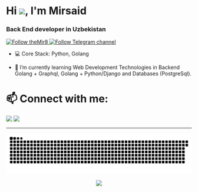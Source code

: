 <img align="right" src='https://chart.googleapis.com/chart?cht=qr&chl=https%3A%2F%2Ft.me/multibola&chs=180x180&choe=UTF-8&chld=L|2' alt=''>
<h1>Hi <img src="https://media.giphy.com/media/hvRJCLFzcasrR4ia7z/giphy.gif" width="25px">, I'm Mirsaid</h1>
<h3>Back End developer in Uzbekistan</h3>

<p><a href="https://github.com/theMir8">
    <img alt="Follow theMir8" src="https://img.shields.io/static/v1?label=Follow&message=theMir8&style=for-the-badge&color=4A90E2&labelColor=222222" />

<a href="https://t.me/joinchat/R4UJSKvmT-0FFiet">
    <img alt="Follow Telegram channel" src="https://img.shields.io/static/v1?label=Follow&message=Telegram-Channel&style=for-the-badge&color=4A90E2&labelColor=222222" /></a> 
    
</p>

- 💻 Core Stack: Python, Golang

- 🌱 I’m currently learning Web Development Technologies in Backend Golang + Graphql, Golang + Python/Django and Databases (PostgreSql).

<!-- - 💬 Ask me about **Python, Django or any tech related stuff**


🚀 Some of my main projects:

<details> 
 <summary> -  🔭 I’m currently working on a Projects in Django and another Project with Golang and Postgresql: </summary>
<br>

[![ReadMe Card](https://github-readme-stats.vercel.app/api/pin/?username=mirsaid-mirzohidov&repo=blog-bot&border_radius=20)](https://github.com/mirsaid-mirzohidov/blog-bot)

</details> -->


<h1> 📫 Connect with me: </h1>

<p>
<a href="https://t.me/multibola" target="blank"><img src="https://img.icons8.com/doodle/48/000000/telegram-app.png"/></a>
<a href="mailto:mirzohidovm8@gmail.com" target="blank"><img src="https://img.icons8.com/doodle/48/000000/gmail.png"/></a>
</p>
<!-- <hr> -->

<!-- <h1>💻 Languages and Tools:</h1>
<p>
	<img src="https://img.icons8.com/dusk/96/000000/python.png"/>
	<img height=110 src="./GOLANG.png"/>
	<img src="https://img.icons8.com/material-outlined/96/ffffff/menu-2.png"/>
	<img src="https://img.icons8.com/ios/96/26e07f/django.png"/>
	<img src="https://img.icons8.com/material-outlined/96/ffffff/menu-2.png"/>
	<img src="https://img.icons8.com/color/96/000000/linux--v1.png"/>
	<img src="https://img.icons8.com/color/96/000000/postgreesql.png"/>
	<img src="https://img.icons8.com/color/96/000000/docker.png"/>
	
</p> -->
<hr>


![Snake animation](https://raw.githubusercontent.com/theMir8/theMir8/output/github-contribution-grid-snake.svg)

<p align="center"><a align="center"><img src="https://hits.seeyoufarm.com/api/count/incr/badge.svg?url=https%3A%2F%2Fgithub.com%2FthrMir8%2FthrMir8&count_bg=%2379C83D&title_bg=%23555555&icon=&icon_color=%23E7E7E7&title=views&edge_flat=false"/></a></p>
